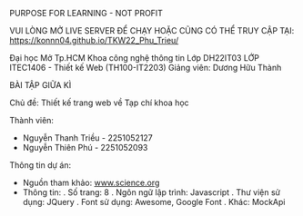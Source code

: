 PURPOSE FOR LEARNING - NOT PROFIT

VUI LÒNG MỞ LIVE SERVER ĐỂ CHẠY
HOẶC CŨNG CÓ THỂ TRUY CẬP TẠI: https://konnn04.github.io/TKW22_Phu_Trieu/

Đại học Mở Tp.HCM
Khoa công nghệ thông tin
Lớp DH22IT03
LỚP ITEC1406 - Thiết kế Web (TH100-IT2203)
Giảng viên: Dương Hữu Thành

BÀI TẬP GIỮA KÌ

Chủ đề: Thiết kế trang web về Tạp chí khoa học

Thành viên:
+ Nguyễn Thanh Triều - 2251052127
+ Nguyễn Thiên Phú - 2251052093

Thông tin dự án:
- Nguồn tham khảo: www.science.org
- Thông tin: 
. Số trang: 8
. Ngôn ngữ lập trình: Javascript
. Thư viện sử dụng: JQuery
. Font sử dụng: Awesome, Google Font
. Khác: MockApi
        

